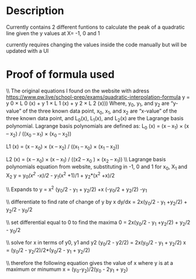 # Description
Currently contains 2 different funtions to calculate the peak of a quadratic line given the y values at X= -1, 0 and 1

currently requires changing the values inside the code manually but will be updated with a UI
# Proof of formula used
\\\\ The original equations I found on the website with adress
https://www.pw.live/school-prep/exams/quadratic-interpolation-formula
y = y 0 × L 0 (x) + y 1 × L 1 (x) + y 2 × L 2 (x)))
Where,
y<sub>0</sub>, y<sub>1</sub>, and y<sub>2</sub> are “y-value” of the three known data point,
x<sub>0</sub>, x<sub>1</sub>, and x<sub>2</sub> are “x-value” of the three known data point, and
L<sub>0</sub>(x), L<sub>1</sub>(x), and L<sub>2</sub>(x) are the Lagrange basis polynomial.
Lagrange basis polynomials are defined as:
L<sub>0</sub> (x) = (x – x<sub>1</sub>) × (x – x<sub>2</sub>) / ((x<sub>0</sub> – x<sub>1</sub>) × (x<sub>0</sub> – x<sub>2</sub>))

L1 (x) = (x – x<sub>0</sub>) × (x – x<sub>2</sub>) / ((x<sub>1</sub> – x<sub>0</sub>) × (x<sub>1</sub> – x<sub>2</sub>))

L2 (x) = (x – x<sub>0</sub>) × (x – x<sub>1</sub>) / ((x2 – x<sub>0</sub> ) × (x<sub>2</sub> – x<sub>1</sub>))
\\\\ Lagrange basis polynomials equation from website, substituting in -1, 0 and 1 for x<sub>0</sub>, X<sub>1</sub> and X<sub>2</sub> 
			  y = y<sub>0</sub>*(x<sup>2</sup> -x)/2 - y<sub>1</sub>*(x<sup>2</sup> +1)/1 + y<sub>2</sub>*(x<sup>2</sup> +x)/2
			  
\\\\ Expands to
              y = x<sup>2</sup> (y<sub>0</sub>/2 - y<sub>1</sub> + y<sub>2</sub>/2) +x (-y<sub>0</sub>/2 + y<sub>2</sub>/2) -y<sub>1</sub>
			  
\\\\ differentiate to find rate of change of y by x
          dy/dx = 2x(y<sub>0</sub>/2 - y<sub>1</sub> +y<sub>2</sub>/2) + y<sub>2</sub>/2 - y<sub>0</sub>/2
		  
\\\\ set differential equal to 0 to find the maxima
              0 = 2x(y<sub>0</sub>/2 - y<sub>1</sub> +y<sub>2</sub>/2) + y<sub>2</sub>/2 - y<sub>0</sub>/2
			  
\\\\ solve for x in terms of y0, y1 and y2
  (y<sub>0</sub>/2 - y2/2) = 2x(y<sub>0</sub>/2 - y<sub>1</sub> + y<sub>2</sub>/2)
              x = (y<sub>0</sub>/2 - y<sub>2</sub>/2)/2*(y<sub>0</sub>/2 - y<sub>1</sub> + y<sub>2</sub>/2)
			  
\\\\ therefore the following equation gives the value of x where y is at a maximum or minumum
              x = (y<sub>0</sub>-y<sub>2</sub>)/2(y<sub>0</sub> - 2y<sub>1</sub> + y<sub>2</sub>) 
